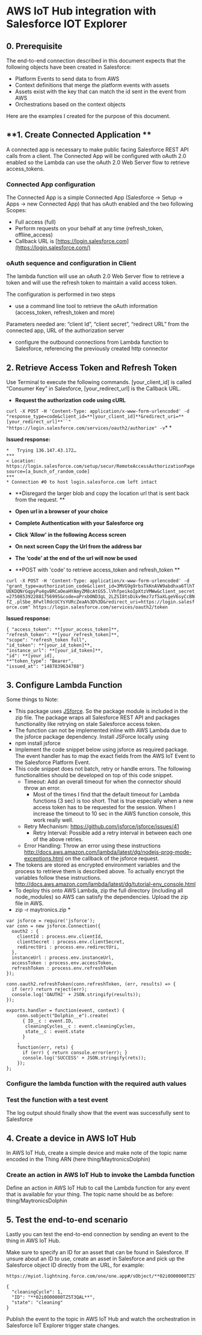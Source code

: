 # AWS IoT Hub integration with Salesforce IOT Explorer

## 0. Prerequisite

The end-to-end connection described in this document expects that the following objects have been created in Salesforce:

* Platform Events to send data to from AWS
* Context definitions that merge the platform events with assets
* Assets exist with the key that can match the id sent in the event from AWS
* Orchestrations based on the context objects

Here are the examples I created for the purpose of this document.


## **1. Create Connected Application **

A connected app is necessary to make public facing Salesforce REST API calls from a client. The Connected App will be configured with oAuth 2.0 enabled so the Lambda can use the oAuth 2.0 Web Server flow to retrieve access_tokens.

### **Connected App configuration**

The Connected App is a simple Connected App (Salesforce → Setup → Apps → new Connected App) that has oAuth enabled and the two following Scopes:

* Full access (full)
* Perform requests on your behalf at any time (refresh_token, offline_access)
* Callback URL is [https://login.salesforce.com](https://login.salesforce.com/)


### **oAuth sequence and configuration in Client**

The lambda function will use an oAuth 2.0 Web Server flow to retrieve a token and will use the refresh token to maintain a valid access token.

The configuration is performed in two steps

* use a command line tool to retrieve the oAuth information (access_token, refresh_token and more)

Parameters needed are: “client Id”, “client secret”, “redirect URL” from the connected app, URL of the authorization server

* configure the outbound connections from  Lambda function to Salesforce, referencing the previously created http connector

## **2. Retrieve Access Token and Refresh Token**

Use Terminal to execute the following commands. [your_client_id] is called “Consumer Key” in Salesforce,  [your_redirect_url] is the Callback URL.

* **Request the authorization code using cURL**


`curl -X POST -H 'Content-Type: application/x-www-form-urlencoded' -d "response_type=code&client_id=**[your_client_id]**&redirect_uri=**[your_redirect_url]**``" "https://login.salesforce.com/services/oauth2/authorize" -v`* *

**Issued response:**

```
*   Trying 136.147.43.172…
***
< Location: https://login.salesforce.com/setup/secur/RemoteAccessAuthorizationPage.apexp?source=[a_bunch_of_random_code]
***
* Connection #0 to host login.salesforce.com left intact
```

* **Disregard the larger blob and copy the location url that is sent back from the request. **
* **Open url in a browser of your choice**
* **Complete Authentication with your Salesforce org**
* **Click ‘Allow’ in the following Access screen**
* **On next screen Copy the Url from the address bar**


* **The ‘code’ at the end of the url will now be used**
* **POST with 'code' to retrieve access_token and refresh_token **

`curl -X POST -H 'Content-Type: application/x-www-form-urlencoded' -d "grant_type=authorization_code&client_id=3MVG9g9rbsTkKnAVW9abdhxa6TlhTUEKDQNrGqpyPu4gvBRCaOeaHYAmyZM8cAtGS5.lVhfpeikoIpXtzVMWw&client_secret=2750853922881756995&code=aPrxbOND3gL_2LZSI8tsDikv9mz7zf5aXLgeV6syCcBNfZ_.plSbe_8FwtlRdcUCYsYURcZeaA%3D%3D&redirect_uri=https://login.salesforce.com" https://login.salesforce.com/services/oauth2/token`

**Issued response:**

```
{ "access_token": **[your_access_token]**,
"refresh_token": **[your_refresh_token]**,
"scope": "refresh_token full",
"id_token": **[your_id_token]**,
"instance_url": **[your_id_token]**,
"id": **[your_id],
**"token_type": "Bearer",
"issued_at": "1487839634788"}
```



## **3. Configure Lambda Function**

Some things to Note:

* This package uses [JSforce](https://jsforce.github.io/). So the package module is included in the zip file. The package wraps all Salesforce REST API and packages functionality like retrying on stale Salesforce access token.
* The function can not be implemented inline with AWS Lambda due to the jsforce package dependency. Install JSForce locally using
* npm install jsforce
* Implement the code snippet below using jsforce as required package. The event handler has to map the exact fields from the AWS IoT Event to the Salesforce Platform Event.
* This code snippet does not batch, retry or handle errors. The following functionalities should be developed on top of this code snippet.
    * Timeout: Add an overall timeout for when the connector should throw an error.
        * Most of the times I find that the default timeout for Lambda functions (3 sec) is too short. That is true especially when a new access token has to be requested for the session. When I increase the timeout to 10 sec in the AWS function console, this work really well.
    * Retry Mechanism: https://github.com/jsforce/jsforce/issues/41
        * Retry Interval: Possible add a retry interval in between each one of the above retries.
    * Error Handling: Throw an error using these instructions http://docs.aws.amazon.com/lambda/latest/dg/nodejs-prog-mode-exceptions.html on the callback of the jsforce request.
* The tokens are stored as encrypted environment variables and the process to retrieve them is described above. To actually encrypt the variables follow these instructions. http://docs.aws.amazon.com/lambda/latest/dg/tutorial-env_console.html
* To deploy this onto AWS Lambda, zip the full directory (including all node_modules) so AWS can satisfy the dependencies. Upload the zip file in AWS.
* zip -r maytronics.zip *




```
var jsforce = require('jsforce');
var conn = new jsforce.Connection({
  oauth2 : {
    clientId : process.env.clientId,
    clientSecret : process.env.clientSecret,
    redirectUri : process.env.redirectUri,
  },
  instanceUrl : process.env.instanceUrl,
  accessToken : process.env.accessToken,
  refreshToken : process.env.refreshToken
});

conn.oauth2.refreshToken(conn.refreshToken, (err, results) => {
  if (err) return reject(err);
  console.log('OAUTH2' + JSON.stringify(results));
});

exports.handler = function(event, context) {
    conn.sobject("Dolphin__e").create(
      { ID__c : event.ID,
       cleaningCycles__c : event.cleaningCycles,
       state__c : event.state
      }
    ,
    function(err, rets) {
      if (err) { return console.error(err); }
      console.log('SUCCESS' + JSON.stringify(rets));
    });
};
```

### Configure the lambda function with the required auth values


### Test the function with a test event


The log output should finally show that the event was successfully sent to Salesforce


## **4. Create a device in AWS IoT Hub**

In AWS IoT Hub, create a simple device and make note of the topic name encoded in the Thing ARN (here thing/MaytronicsDolphin)

### Create an action in AWS IoT Hub to invoke the Lambda function

Define an action in AWS IoT Hub to call the Lambda function for any event that is available for your thing. The topic name should be as before: thing/MaytronicsDolphin

## 5. Test the end-to-end scenario

Lastly you can test the end-to-end connection by sending an event to the thing in AWS IoT Hub.

Make sure to specify an ID for an asset that can be found in Salesforce. If unsure about an ID to use, create an asset in Salesforce and pick up the Salesforce object ID directly from the URL, for example:

```
https://myiot.lightning.force.com/one/one.app#/sObject/**02i0O00000TZ5T3QAL**/view
```

```
{
  "cleaningCycle": 1,
  "ID": "**02i0O00000TZ5T3QAL**",
  "state": "cleaning"
}
```

Publish the event to the topic in AWS IoT Hub and watch the orchestration in Salesforce IoT Explorer trigger state changes.
